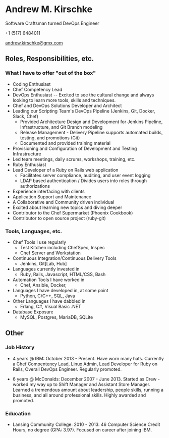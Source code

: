 # Andrew M. Kirschke
Software Craftsman turned DevOps Engineer

+1 (517) 6484011

andrew.kirschke@gmx.com

## Roles, Responsibilities, etc.

### What I have to offer "out of the box"
* Coding Enthusiast
* Chef Competency Lead
* DevOps Enthusiast -- Excited to see the cultural change and always looking to learn more tools, skills and techniques. 
* Chef and DevOps Solutions Developer and Architect
* Leading our Scripting Team's DevOps Pipeline (Jenkins, Git, Docker, Slack, Chef)
  * Provided Architecture Design and Development for Jenkins Pipeline, Infrastructure, and Git Branch modeling
  * Release Management - Delivery Pipeline supports automated builds, testing, and promotions (Git)
  * Documented and provided training material
* Provisioning and Configuration of Development and Testing Infrastructure
* Led team meetings, daily scrums, workshops, training, etc.
* Ruby Enthusiast
* Lead Developer of a Ruby on Rails web application 
  * Facilitates server compliance, auditing, and user event logging
  * LDAP based authentication / Divides users into roles through authorizations
* Experience interfacing with clients
* Application Support and Maintenance
* A Collaborative and Community driven individual
* Excited about learning new topics and diving deeper
* Contributor to the Chef Supermarket (Phoenix Cookbook)
* Contributor to open source project (ruby-git)



### Tools, Languages, etc.
* Chef Tools I use regularly
  * Test Kitchen including ChefSpec, Inspec
  * Chef Server and Workstation
* Continuous Integration/Continuous Delivery Tools
  * Jenkins, Git[Lab, Hub]
* Languages currently invested in
  * Ruby, Rails, Javascript, HTML/CSS, Bash
* Automation Tools I have worked in
  * Chef, Ansible, Docker, 
* Languages I have developed in, at some point
  * Python, C/C++, SQL, Java
* Other Languages I have dabbled in
  * Erlang, C#, Visual Basic .NET
* Database Exposure
  * MySQL, Postgres, MariaDB, SQLite

## Other
### Job History
* 4 years @ IBM: October 2013 - Present. Have worn many hats.  Currently a Chef Compentency Lead, Linux Admin, Lead Developer for Ruby on Rails, Overall DevOps Engineer.  Regularly promoted.

* 6 years @ McDonalds: December 2007 - June 2013. Started as Crew - worked my way up to Shift Manager and Assistant Store Manager.  Learned a tremendous amount about leadership, people skills, running a business, and all around professional skills.  Highly awarded and promoted.

### Education

* Lansing Community College: 2010 - 2013. 46 Computer Science Credit Hours, no degree (GPA: 3.97).  Focused on career after joining IBM.


